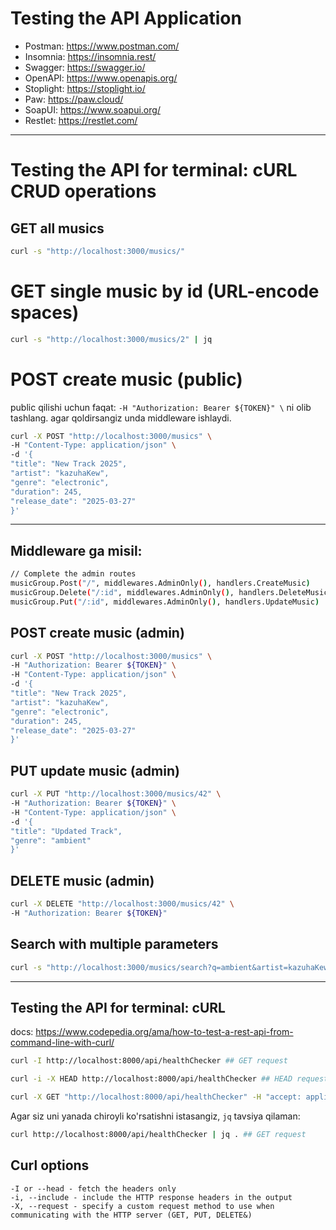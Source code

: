 # Testing the API Application
- Postman: https://www.postman.com/
- Insomnia: https://insomnia.rest/
- Swagger: https://swagger.io/
- OpenAPI: https://www.openapis.org/
- Stoplight: https://stoplight.io/
- Paw: https://paw.cloud/
- SoapUI: https://www.soapui.org/
- Restlet: https://restlet.com/

____________________________________________________
# Testing the API for terminal: cURL CRUD operations
## GET all musics
```bash
curl -s "http://localhost:3000/musics/"
```

# GET single music by id (URL-encode spaces)
```bash
curl -s "http://localhost:3000/musics/2" | jq
```

# POST create music (public)
public qilishi uchun faqat: `-H "Authorization: Bearer ${TOKEN}" \` ni olib tashlang. agar qoldirsangiz unda middleware ishlaydi.

```bash
curl -X POST "http://localhost:3000/musics" \
-H "Content-Type: application/json" \
-d '{
"title": "New Track 2025",
"artist": "kazuhaKew",
"genre": "electronic",
"duration": 245,
"release_date": "2025-03-27"
}'
```
_____________________________
## Middleware ga misil:
```bash
// Complete the admin routes
musicGroup.Post("/", middlewares.AdminOnly(), handlers.CreateMusic)
musicGroup.Delete("/:id", middlewares.AdminOnly(), handlers.DeleteMusic)
musicGroup.Put("/:id", middlewares.AdminOnly(), handlers.UpdateMusic)
```

## POST create music (admin)
```bash
curl -X POST "http://localhost:3000/musics" \
-H "Authorization: Bearer ${TOKEN}" \
-H "Content-Type: application/json" \
-d '{
"title": "New Track 2025",
"artist": "kazuhaKew",
"genre": "electronic",
"duration": 245,
"release_date": "2025-03-27"
}'
```

## PUT update music (admin)
```bash
curl -X PUT "http://localhost:3000/musics/42" \
-H "Authorization: Bearer ${TOKEN}" \
-H "Content-Type: application/json" \
-d '{
"title": "Updated Track",
"genre": "ambient"
}'
```

## DELETE music (admin)
```bash
curl -X DELETE "http://localhost:3000/musics/42" \
-H "Authorization: Bearer ${TOKEN}"
```

## Search with multiple parameters
```bash
curl -s "http://localhost:3000/musics/search?q=ambient&artist=kazuhaKew&from=2025-01-01" | jq
```

_____________________________________
## Testing the API for terminal: cURL
docs: https://www.codepedia.org/ama/how-to-test-a-rest-api-from-command-line-with-curl/
```bash
curl -I http://localhost:8000/api/healthChecker ## GET request
```

```bash
curl -i -X HEAD http://localhost:8000/api/healthChecker ## HEAD request
```

```bash
curl -X GET "http://localhost:8000/api/healthChecker" -H "accept: application/json" ## GET request
```

Agar siz uni yanada chiroyli ko'rsatishni istasangiz, `jq` tavsiya qilaman:
```bash
curl http://localhost:8000/api/healthChecker | jq . ## GET request
```

## Curl options
    -I or --head - fetch the headers only
    -i, --include - include the HTTP response headers in the output
    -X, --request - specify a custom request method to use when communicating with the HTTP server (GET, PUT, DELETE&)

